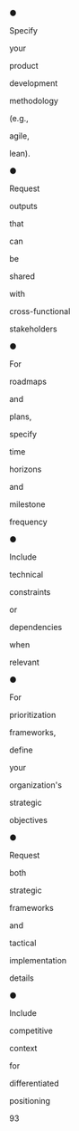 ●
 
Specify
 
your
 
product
 
development
 
methodology
 
(e.g.,
 
agile,
 
lean).
 
●
 
Request
 
outputs
 
that
 
can
 
be
 
shared
 
with
 
cross-functional
 
stakeholders
 
●
 
For
 
roadmaps
 
and
 
plans,
 
specify
 
time
 
horizons
 
and
 
milestone
 
frequency
 
●
 
Include
 
technical
 
constraints
 
or
 
dependencies
 
when
 
relevant
 
●
 
For
 
prioritization
 
frameworks,
 
define
 
your
 
organization's
 
strategic
 
objectives
 
●
 
Request
 
both
 
strategic
 
frameworks
 
and
 
tactical
 
implementation
 
details
 
●
 
Include
 
competitive
 
context
 
for
 
differentiated
 
positioning
 
 
 
93
 
 